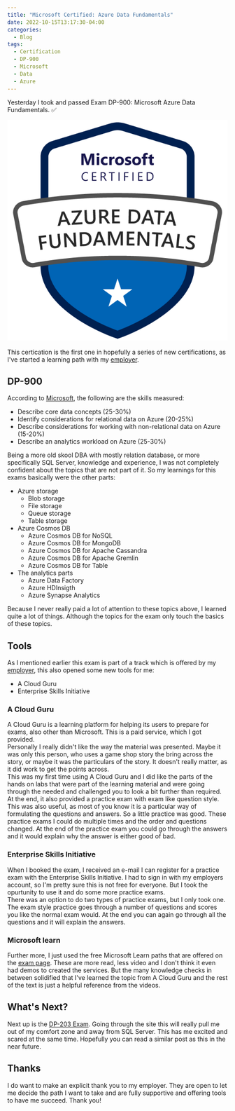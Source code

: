 ```yaml
---
title: "Microsoft Certified: Azure Data Fundamentals"
date: 2022-10-15T13:17:30-04:00
categories:
  - Blog
tags:
  - Certification
  - DP-900
  - Microsoft
  - Data
  - Azure
---
```


Yesterday I took and passed Exam DP-900: Microsoft Azure Data Fundamentals. ✅

![dp900 badge](/assets/images/microsoft-certified-azure-data-fundamentals.png)

This certication is the first one in hopefully a series of new certifications, as I've started a learning path with my [employer][1].

## DP-900

According to [Microsoft][2], the following are the skills measured:

- Describe core data concepts (25-30%)
- Identify considerations for relational data on Azure (20-25%)
- Describe considerations for working with non-relational data on Azure (15-20%)
- Describe an analytics workload on Azure (25-30%)

Being a more old skool DBA with mostly relation database, or more specifically SQL Server, knowledge and experience, I was not completely confident about the topics that are not part of it. So my learnings for this exams basically were the other parts:

- Azure storage
  - Blob storage
  - File storage
  - Queue storage
  - Table storage
- Azure Cosmos DB
  - Azure Cosmos DB for NoSQL
  - Azure Cosmos DB for MongoDB
  - Azure Cosmos DB for Apache Cassandra
  - Azure Cosmos DB for Apache Gremlin
  - Azure Cosmos DB for Table
- The analytics parts
  - Azure Data Factory
  - Azure HDInsigth
  - Azure Synapse Analytics

Because I never really paid a lot of attention to these topics above, I learned quite a lot of things. Although the topics for the exam only touch the basics of these topics.

## Tools

As I mentioned earlier this exam is part of a track which is offered by my [employer][1], this also opened some new tools for me:

- A Cloud Guru
- Enterprise Skills Initiative

### A Cloud Guru

A Cloud Guru is a learning platform for helping its users to prepare for exams, also other than Microsoft. This is a paid service, which I got provided.\
Personally I really didn't like the way the material was presented. Maybe it was only this person, who uses a game shop story the bring across the story, or maybe it was the particulars of the story. It doesn't really matter, as it did work to get the points across.\
This was my first time using A Cloud Guru and I did like the parts of the hands on labs that were part of the learning material and were going through the needed and challenged you to look a bit further than required. At the end, it also provided a practice exam with exam like question style. This was also useful, as most of you know it is a particular way of formulating the questions and answers. So a little practice was good. These practice exams I could do multiple times and the order and questions changed. At the end of the practice exam you could go through the answers and it would explain why the answer is either good of bad.

### Enterprise Skills Initiative

When I booked the exam, I received an e-mail I can register for a practice exam with the Enterprise Skills Initiative. I had to sign in with my employers account, so I'm pretty sure this is not free for everyone. But I took the opurtunity to use it and do some more practice exams.\
There was an option to do two types of practice exams, but I only took one. The exam style practice goes through a number of questions and scores you like the normal exam would. At the end you can again go through all the questions and it will explain the answers.

### Microsoft learn

Further more, I just used the free Microsoft Learn paths that are offered on the [exam page][3]. These are more read, less video and I don't think it even had demos to created the services. But the many knowledge checks in between solidified that I've learned the topic from A Cloud Guru and the rest of the text is just a helpful reference from the videos.

## What's Next?

Next up is the [DP-203 Exam][3]. Going through the site this will really pull me out of my comfort zone and away from SQL Server. This has me excited and scared at the same time. Hopefully you can read a similar post as this in the near future.

## Thanks

I do want to make an explicit thank you to my employer. They are open to let me decide the path I want to take and are fully supportive and offering tools to have me succeed. Thank you!

[1]: www.sogeti.com
[2]: https://learn.microsoft.com/en-us/certifications/exams/dp-900
[3]: https://learn.microsoft.com/en-us/certifications/exams/dp-203
